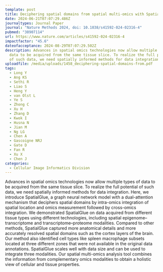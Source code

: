 ```yaml
---
template: post
title: Deciphering spatial domains from spatial multi-omics with SpatialGlue
date: 2024-06-21T07:07:29.486Z
journaltypes: Journal Paper
journal: "Nature Methods 2024, doi: 10.1038/s41592-024-02316-4"
pubmed: "38907114"
url: https://www.nature.com/articles/s41592-024-02316-4
impactfactor: "45.6"
dateofacceptance: 2024-08-29T07:07:29.502Z
description: Advances in spatial omics technologies now allow multiple types of
  data to be acquired from the same tissue slice. To realize the full potential
  of such data, we need spatially informed methods for data integration.
uploadfile: /media/uploads/1458_deciphering-spatial-domains-from.pdf
tags:
  - Long Y
  - Ang KS
  - Sethi R
  - Liao S
  - Heng Y
  - van Olst L
  - Ye S
  - Zhong C
  - Xu H
  - Zhang D
  - Kwok I
  - Husna N
  - Jian M
  - Ng LG
  - Chen A
  - Gascoigne NRJ
  - Gate D
  - Fan R
  - Xu X
  - Chen J
categories:
  - Cellular Image Informatics Division
---
```

<!--StartFragment-->

Advances in spatial omics technologies now allow multiple types of data to be acquired from the same tissue slice. To realize the full potential of such data, we need spatially informed methods for data integration. Here, we introduce SpatialGlue, a graph neural network model with a dual-attention mechanism that deciphers spatial domains by intra-omics integration of spatial location and omics measurement followed by cross-omics integration. We demonstrated SpatialGlue on data acquired from different tissue types using different technologies, including spatial epigenome–transcriptome and transcriptome–proteome modalities. Compared to other methods, SpatialGlue captured more anatomical details and more accurately resolved spatial domains such as the cortex layers of the brain. Our method also identified cell types like spleen macrophage subsets located at three different zones that were not available in the original data annotations. SpatialGlue scales well with data size and can be used to integrate three modalities. Our spatial multi-omics analysis tool combines the information from complementary omics modalities to obtain a holistic view of cellular and tissue properties.

<!--EndFragment-->